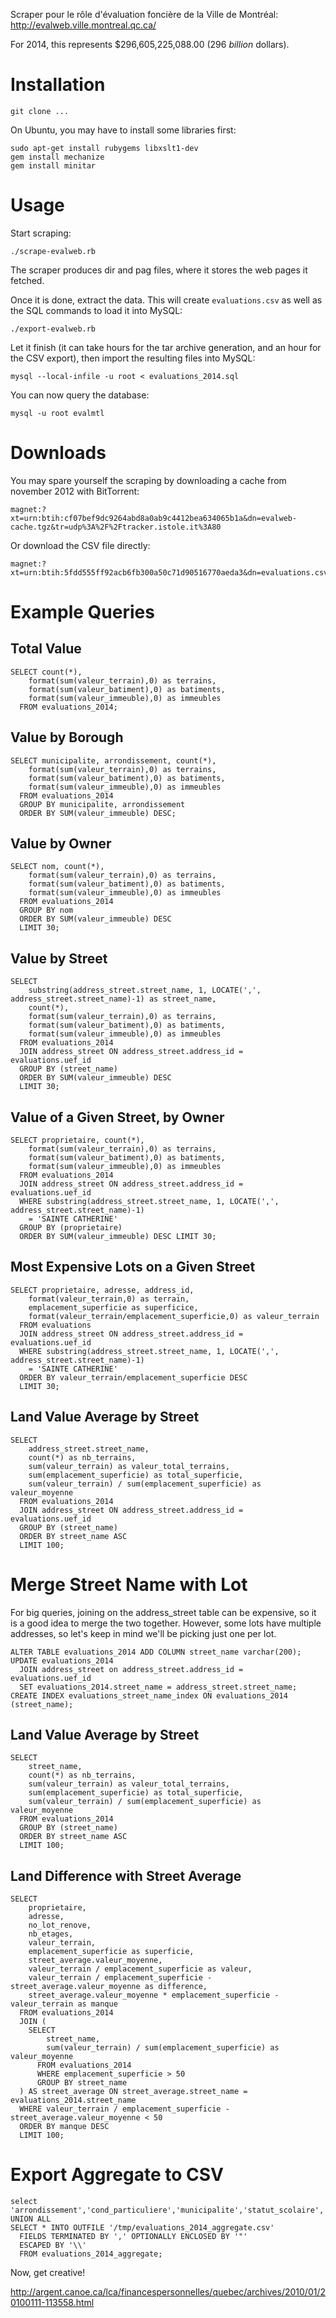 Scraper pour le rôle d'évaluation foncière de la Ville de Montréal: http://evalweb.ville.montreal.qc.ca/

For 2014, this represents $296,605,225,088.00 (296 *billion* dollars).

# Installation

    git clone ...
    
On Ubuntu, you may have to install some libraries first:

    sudo apt-get install rubygems libxslt1-dev
    gem install mechanize
    gem install minitar

# Usage

Start scraping:

    ./scrape-evalweb.rb

The scraper produces dir and pag files, where it stores the web pages it fetched.

Once it is done, extract the data. This will create `evaluations.csv` as well as the SQL commands to load it into MySQL:

    ./export-evalweb.rb

Let it finish (it can take hours for the tar archive generation, and an hour for the CSV export), then import the resulting files into MySQL:

    mysql --local-infile -u root < evaluations_2014.sql

You can now query the database:

    mysql -u root evalmtl

# Downloads

You may spare yourself the scraping by downloading a cache from november 2012 with BitTorrent:

    magnet:?xt=urn:btih:cf07bef9dc9264abd8a0ab9c4412bea634065b1a&dn=evalweb-cache.tgz&tr=udp%3A%2F%2Ftracker.istole.it%3A80

Or download the CSV file directly:

    magnet:?xt=urn:btih:5fdd555ff92acb6fb300a50c71d90516770aeda3&dn=evaluations.csv.gz&tr=udp%3A%2F%2Ftracker.istole.it%3A80

# Example Queries

## Total Value

    SELECT count(*),
        format(sum(valeur_terrain),0) as terrains,
        format(sum(valeur_batiment),0) as batiments,
        format(sum(valeur_immeuble),0) as immeubles
      FROM evaluations_2014;

## Value by Borough

    SELECT municipalite, arrondissement, count(*),
        format(sum(valeur_terrain),0) as terrains,
        format(sum(valeur_batiment),0) as batiments,
        format(sum(valeur_immeuble),0) as immeubles
      FROM evaluations_2014
      GROUP BY municipalite, arrondissement
      ORDER BY SUM(valeur_immeuble) DESC;

## Value by Owner

    SELECT nom, count(*),
        format(sum(valeur_terrain),0) as terrains,
        format(sum(valeur_batiment),0) as batiments,
        format(sum(valeur_immeuble),0) as immeubles
      FROM evaluations_2014
      GROUP BY nom
      ORDER BY SUM(valeur_immeuble) DESC
      LIMIT 30;

## Value by Street

    SELECT
        substring(address_street.street_name, 1, LOCATE(',', address_street.street_name)-1) as street_name,
        count(*),
        format(sum(valeur_terrain),0) as terrains,
        format(sum(valeur_batiment),0) as batiments,
        format(sum(valeur_immeuble),0) as immeubles
      FROM evaluations_2014
      JOIN address_street ON address_street.address_id = evaluations.uef_id
      GROUP BY (street_name)
      ORDER BY SUM(valeur_immeuble) DESC
      LIMIT 30;

## Value of a Given Street, by Owner

    SELECT proprietaire, count(*),
        format(sum(valeur_terrain),0) as terrains,
        format(sum(valeur_batiment),0) as batiments,
        format(sum(valeur_immeuble),0) as immeubles
      FROM evaluations_2014
      JOIN address_street ON address_street.address_id = evaluations.uef_id
      WHERE substring(address_street.street_name, 1, LOCATE(',', address_street.street_name)-1)
        = 'SAINTE CATHERINE'
      GROUP BY (proprietaire)
      ORDER BY SUM(valeur_immeuble) DESC LIMIT 30;

## Most Expensive Lots on a Given Street

    SELECT proprietaire, adresse, address_id,
        format(valeur_terrain,0) as terrain,
        emplacement_superficie as superficice,
        format(valeur_terrain/emplacement_superficie,0) as valeur_terrain
      FROM evaluations
      JOIN address_street ON address_street.address_id = evaluations.uef_id
      WHERE substring(address_street.street_name, 1, LOCATE(',', address_street.street_name)-1)
        = 'SAINTE CATHERINE'
      ORDER BY valeur_terrain/emplacement_superficie DESC
      LIMIT 30;

## Land Value Average by Street

    SELECT
        address_street.street_name,
        count(*) as nb_terrains,
        sum(valeur_terrain) as valeur_total_terrains,
        sum(emplacement_superficie) as total_superficie,
        sum(valeur_terrain) / sum(emplacement_superficie) as valeur_moyenne
      FROM evaluations_2014
      JOIN address_street ON address_street.address_id = evaluations.uef_id
      GROUP BY (street_name)
      ORDER BY street_name ASC
      LIMIT 100;

# Merge Street Name with Lot

For big queries, joining on the address_street table can be expensive, so it is a good idea to merge the two together. However, some lots have multiple addresses, so let's keep in mind we'll be picking just one per lot.

    ALTER TABLE evaluations_2014 ADD COLUMN street_name varchar(200);
    UPDATE evaluations_2014
      JOIN address_street on address_street.address_id = evaluations.uef_id
      SET evaluations_2014.street_name = address_street.street_name;
    CREATE INDEX evaluations_street_name_index ON evaluations_2014 (street_name);

## Land Value Average by Street

    SELECT
        street_name,
        count(*) as nb_terrains,
        sum(valeur_terrain) as valeur_total_terrains,
        sum(emplacement_superficie) as total_superficie,
        sum(valeur_terrain) / sum(emplacement_superficie) as valeur_moyenne
      FROM evaluations_2014
      GROUP BY (street_name)
      ORDER BY street_name ASC
      LIMIT 100;

## Land Difference with Street Average

    SELECT
        proprietaire,
        adresse,
        no_lot_renove,
        nb_etages,
        valeur_terrain,
        emplacement_superficie as superficie,
        street_average.valeur_moyenne,
        valeur_terrain / emplacement_superficie as valeur,
        valeur_terrain / emplacement_superficie - street_average.valeur_moyenne as difference,
        street_average.valeur_moyenne * emplacement_superficie - valeur_terrain as manque
      FROM evaluations_2014
      JOIN (
        SELECT
            street_name,
            sum(valeur_terrain) / sum(emplacement_superficie) as valeur_moyenne
          FROM evaluations_2014
          WHERE emplacement_superficie > 50
          GROUP BY street_name
      ) AS street_average ON street_average.street_name = evaluations_2014.street_name
      WHERE valeur_terrain / emplacement_superficie - street_average.valeur_moyenne < 50
      ORDER BY manque DESC
      LIMIT 100;

# Export Aggregate to CSV

    select 'arrondissement','cond_particuliere','municipalite','statut_scolaire','utilisation','nb_etages','annee_construction','genre_construction','lien_physique','nb_logements','nb_locaux_non_residentiels','nb_chambres_locatives','zonage_agricole','eae','mesure_frontale_sum','superficie_sum','valeur_immeuble_sum','valeur_batiment_sum','valeur_terrain_sum','valeur_imposable_sum','aire_etages_sum','valeur_immeuble_anterieur_sum','valeur_non_imposable_immeuble_sum','superficie_eae_sum','superficie_totale_eae_sum'
    UNION ALL
    SELECT * INTO OUTFILE '/tmp/evaluations_2014_aggregate.csv'
      FIELDS TERMINATED BY ',' OPTIONALLY ENCLOSED BY '"'
      ESCAPED BY '\\'
      FROM evaluations_2014_aggregate;

Now, get creative!

http://argent.canoe.ca/lca/financespersonnelles/quebec/archives/2010/01/20100111-113558.html

